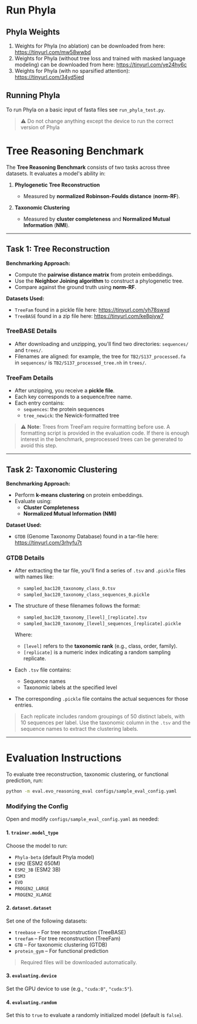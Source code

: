 # Run Phyla

## Phyla Weights

1.  Weights for Phyla (no ablation) can be downloaded from here: https://tinyurl.com/mw58wwbd
2.  Weights for Phyla (without tree loss and trained with masked language modeling) can be downloaded from here: https://tinyurl.com/ye24hy6c
3.  Weights for Phyla (with no sparsified attention): https://tinyurl.com/34yd5jed

## Running Phyla

To run Phyla on a basic input of fasta files see ```run_phyla_test.py```.

> ⚠️ Do not change anything except the device to run the correct version of Phyla

# Tree Reasoning Benchmark

The **Tree Reasoning Benchmark** consists of two tasks across three datasets. It evaluates a model's ability in:

1. **Phylogenetic Tree Reconstruction**  
   - Measured by **normalized Robinson-Foulds distance** (**norm-RF**).

2. **Taxonomic Clustering**  
   - Measured by **cluster completeness** and **Normalized Mutual Information** (**NMI**).

---

## Task 1: Tree Reconstruction

**Benchmarking Approach:**

- Compute the **pairwise distance matrix** from protein embeddings.
- Use the **Neighbor Joining algorithm** to construct a phylogenetic tree.
- Compare against the ground truth using **norm-RF**.

**Datasets Used:**

- `TreeFam` found in a pickle file here: https://tinyurl.com/yh78swxd
- `TreeBASE` found in a zip file here: https://tinyurl.com/ke8pjyw7

### TreeBASE Details

- After downloading and unzipping, you'll find two directories: `sequences/` and `trees/`.
- Filenames are aligned: for example, the tree for `TB2/S137_processed.fa` in `sequences/` is `TB2/S137_processed_tree.nh` in `trees/`.

### TreeFam Details

- After unzipping, you receive a **pickle file**.
- Each key corresponds to a sequence/tree name.
- Each entry contains:
  - `sequences`: the protein sequences
  - `tree_newick`: the Newick-formatted tree

> ⚠️ **Note**: Trees from TreeFam require formatting before use. A formatting script is provided in the evaluation code. If there is enough interest in the benchmark, preprocessed trees can be generated to avoid this step.

---

## Task 2: Taxonomic Clustering

**Benchmarking Approach:**

- Perform **k-means clustering** on protein embeddings.
- Evaluate using:
  - **Cluster Completeness**
  - **Normalized Mutual Information (NMI)**

**Dataset Used:**

- `GTDB` (Genome Taxonomy Database) found in a tar-file here: https://tinyurl.com/3rhyfu7t

### GTDB Details

- After extracting the tar file, you'll find a series of `.tsv` and `.pickle` files with names like:
  - `sampled_bac120_taxonomy_class_0.tsv`
  - `sampled_bac120_taxonomy_class_sequences_0.pickle`

- The structure of these filenames follows the format:
  - `sampled_bac120_taxonomy_[level]_[replicate].tsv`
  - `sampled_bac120_taxonomy_[level]_sequences_[replicate].pickle`

  Where:
  - `[level]` refers to the **taxonomic rank** (e.g., class, order, family).
  - `[replicate]` is a numeric index indicating a random sampling replicate.

- Each `.tsv` file contains:
  - Sequence names
  - Taxonomic labels at the specified level

- The corresponding `.pickle` file contains the actual sequences for those entries.

> Each replicate includes random groupings of 50 distinct labels, with 10 sequences per label. Use the taxonomic column in the `.tsv` and the sequence names to extract the clustering labels.

---

# Evaluation Instructions

To evaluate tree reconstruction, taxonomic clustering, or functional prediction, run:

```bash
python -m eval.evo_reasoning_eval configs/sample_eval_config.yaml
```

### Modifying the Config

Open and modify `configs/sample_eval_config.yaml` as needed:

#### 1. `trainer.model_type`

Choose the model to run:

- `Phyla-beta` (default Phyla model)
- `ESM2` (ESM2 650M)
- `ESM2_3B` (ESM2 3B)
- `ESM3`
- `EVO`
- `PROGEN2_LARGE`
- `PROGEN2_XLARGE`

#### 2. `dataset.dataset`

Set one of the following datasets:

- `treebase` – For tree reconstruction (TreeBASE)
- `treefam` – For tree reconstruction (TreeFam)
- `GTB` – For taxonomic clustering (GTDB)
- `protein_gym` – For functional prediction

> Required files will be downloaded automatically.

#### 3. `evaluating.device`

Set the GPU device to use (e.g., `"cuda:0"`, `"cuda:5"`).

#### 4. `evaluating.random`

Set this to `true` to evaluate a randomly initialized model (default is `false`).




